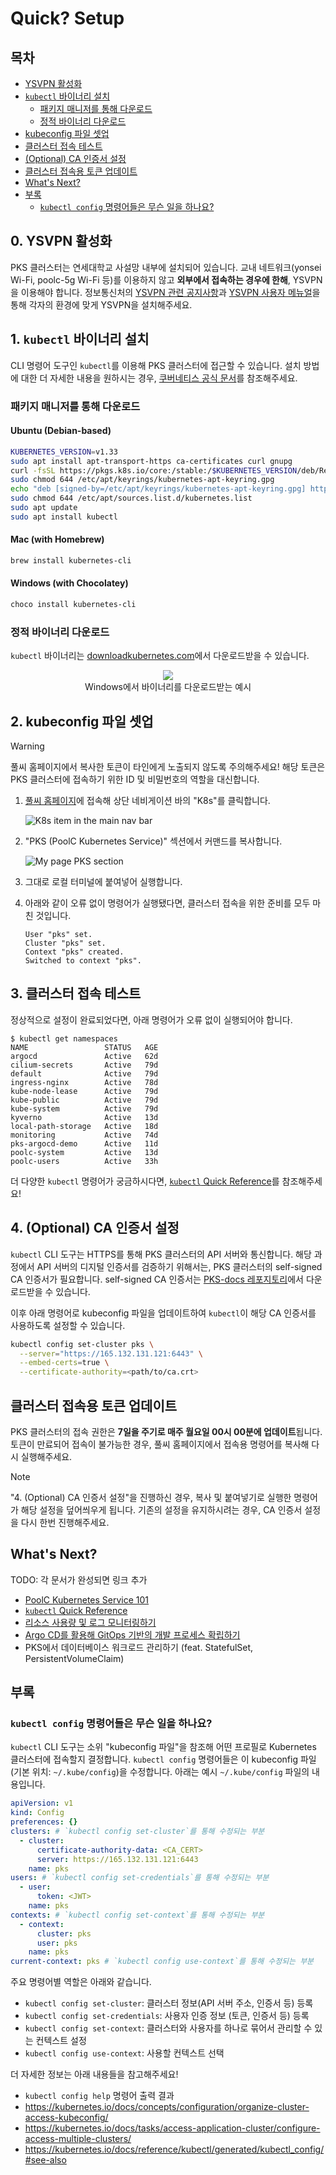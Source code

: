 # Quick? Setup

## 목차

- [YSVPN 활성화](#0-ysvpn-활성화)
- [`kubectl` 바이너리 설치](#1-kubectl-바이너리-설치)
  - [패키지 매니저를 통해 다운로드](#패키지-매니저를-통해-다운로드)
  - [정적 바이너리 다운로드](#정적-바이너리-다운로드)
- [kubeconfig 파일 셋업](#2-kubeconfig-파일-셋업)
- [클러스터 접속 테스트](#3-클러스터-접속-테스트)
- [(Optional) CA 인증서 설정](#4-optional-ca-인증서-설정)
- [클러스터 접속용 토큰 업데이트](#클러스터-접속용-토큰-업데이트)
- [What's Next?](#whats-next)
- [부록](#부록)
  - [`kubectl config` 명령어들은 무슨 일을 하나요?](#kubectl-config-명령어들은-무슨-일을-하나요)

## 0. YSVPN 활성화

PKS 클러스터는 연세대학교 사설망 내부에 설치되어 있습니다. 교내 네트워크(yonsei Wi-Fi, poolc-5g Wi-Fi 등)를
이용하지 않고 **외부에서 접속하는 경우에 한해**, YSVPN을 이용해야 합니다. 정보통신처의
[YSVPN 관련 공지사항](https://yis.yonsei.ac.kr/ics/service/PolicyApplyInfo.do)과
[YSVPN 사용자 메뉴얼](https://ibook.yonsei.ac.kr/Viewer/ysvpn_user_manual)을 통해 각자의 환경에 맞게
YSVPN을 설치해주세요.

## 1. `kubectl` 바이너리 설치

CLI 명령어 도구인 `kubectl`를 이용해 PKS 클러스터에 접근할 수 있습니다. 설치 방법에 대한 더 자세한 내용을 원하시는 경우,
[쿠버네티스 공식 문서](https://kubernetes.io/docs/tasks/tools/#kubectl)를 참조해주세요.

### 패키지 매니저를 통해 다운로드

#### Ubuntu (Debian-based)

```bash
KUBERNETES_VERSION=v1.33
sudo apt install apt-transport-https ca-certificates curl gnupg
curl -fsSL https://pkgs.k8s.io/core:/stable:/$KUBERNETES_VERSION/deb/Release.key | sudo gpg --dearmor -o /etc/apt/keyrings/kubernetes-apt-keyring.gpg
sudo chmod 644 /etc/apt/keyrings/kubernetes-apt-keyring.gpg
echo "deb [signed-by=/etc/apt/keyrings/kubernetes-apt-keyring.gpg] https://pkgs.k8s.io/core:/stable:/$KUBERNETES_VERSION/deb/ /" | sudo tee /etc/apt/sources.list.d/kubernetes.list
sudo chmod 644 /etc/apt/sources.list.d/kubernetes.list
sudo apt update
sudo apt install kubectl
```

#### Mac (with Homebrew)

```bash
brew install kubernetes-cli
```

#### Windows (with Chocolatey)

```bash
choco install kubernetes-cli
```

### 정적 바이너리 다운로드

`kubectl` 바이너리는
[downloadkubernetes.com](https://www.downloadkubernetes.com/)에서 다운로드받을 수 있습니다.

<p align="center">
    <!-- TODO: 이미지 에셋 디렉토리 구조 변경 -->
    <img src="../../assets/windows.downloadkubernetes.com.webp" />
    <br />
    <span>Windows에서 바이너리를 다운로드받는 예시</span>
</p>

## 2. kubeconfig 파일 셋업

> [!WARNING]
> 풀씨 홈페이지에서 복사한 토큰이 타인에게 노출되지 않도록 주의해주세요! 해당 토큰은 PKS 클러스터에 접속하기 위한
> ID 및 비밀번호의 역할을 대신합니다.

1. [풀씨 홈페이지](https://poolc.org)에 접속해 상단 네비게이션 바의 "K8s"를 클릭합니다.

   ![K8s item in the main nav bar](../../assets/poolc-web-nav.webp)

2. "PKS (PoolC Kubernetes Service)" 섹션에서 커맨드를 복사합니다.

   ![My page PKS section](../../assets/poolc-web-mypage.webp)

3. 그대로 로컬 터미널에 붙여넣어 실행합니다.

4. 아래와 같이 오류 없이 명령어가 실행됐다면, 클러스터 접속을 위한 준비를 모두 마친 것입니다.

   ```
   User "pks" set.
   Cluster "pks" set.
   Context "pks" created.
   Switched to context "pks".
   ```

## 3. 클러스터 접속 테스트

정상적으로 설정이 완료되었다면, 아래 명령어가 오류 없이 실행되어야 합니다.

```console
$ kubectl get namespaces
NAME                 STATUS   AGE
argocd               Active   62d
cilium-secrets       Active   79d
default              Active   79d
ingress-nginx        Active   78d
kube-node-lease      Active   79d
kube-public          Active   79d
kube-system          Active   79d
kyverno              Active   13d
local-path-storage   Active   18d
monitoring           Active   74d
pks-argocd-demo      Active   11d
poolc-system         Active   13d
poolc-users          Active   33h
```

더 다양한 `kubectl` 명령어가 궁금하시다면, [`kubectl` Quick Reference](./kubectl-quick-ref.md)를
참조해주세요!

## 4. (Optional) CA 인증서 설정

`kubectl` CLI 도구는 HTTPS를 통해 PKS 클러스터의 API 서버와 통신합니다. 해당 과정에서 API 서버의 디지털
인증서를 검증하기 위해서는, PKS 클러스터의 self-signed CA 인증서가 필요합니다. self-signed CA 인증서는
[PKS-docs 레포지토리](/ca.crt)에서 다운로드받을 수 있습니다.

이후 아래 명령어로 kubeconfig 파일을 업데이트하여 `kubectl`이 해당 CA 인증서를 사용하도록 설정할 수 있습니다.

```bash
kubectl config set-cluster pks \
  --server="https://165.132.131.121:6443" \
  --embed-certs=true \
  --certificate-authority=<path/to/ca.crt>
```

## 클러스터 접속용 토큰 업데이트

PKS 클러스터의 접속 권한은 **7일을 주기로 매주 월요일 00시 00분에 업데이트**됩니다. 토큰이 만료되어 접속이 불가능한
경우, 풀씨 홈페이지에서 접속용 명령어를 복사해 다시 실행해주세요.

> [!NOTE]
> "4. (Optional) CA 인증서 설정"을 진행하신 경우, 복사 및 붙여넣기로 실행한 명령어가 해당 설정을 덮어씌우게
> 됩니다. 기존의 설정을 유지하시려는 경우, CA 인증서 설정을 다시 한번 진행해주세요.

## What's Next?

TODO: 각 문서가 완성되면 링크 추가

- [PoolC Kubernetes Service 101](./PKS-101.md)
- [`kubectl` Quick Reference](./kubectl-quick-ref.md)
- [리소스 사용량 및 로그 모니터링하기](./monitoring.md)
- [Argo CD를 활용해 GitOps 기반의 개발 프로세스 확립하기](./ArgoCD.md)
- PKS에서 데이터베이스 워크로드 관리하기 (feat. StatefulSet, PersistentVolumeClaim)

## 부록

### `kubectl config` 명령어들은 무슨 일을 하나요?

`kubectl` CLI 도구는 소위 "kubeconfig 파일"을 참조해 어떤 프로필로 Kubernetes 클러스터에 접속할지 결정합니다.
`kubectl config` 명령어들은 이 kubeconfig 파일(기본 위치: `~/.kube/config`)을 수정합니다. 아래는 예시
`~/.kube/config` 파일의 내용입니다.

```yaml
apiVersion: v1
kind: Config
preferences: {}
clusters: # `kubectl config set-cluster`를 통해 수정되는 부분
  - cluster:
      certificate-authority-data: <CA_CERT>
      server: https://165.132.131.121:6443
    name: pks
users: # `kubectl config set-credentials`를 통해 수정되는 부분
  - user:
      token: <JWT>
    name: pks
contexts: # `kubectl config set-context`를 통해 수정되는 부분
  - context:
      cluster: pks
      user: pks
    name: pks
current-context: pks # `kubectl config use-context`를 통해 수정되는 부분
```

주요 명령어별 역할은 아래와 같습니다.

- `kubectl config set-cluster`: 클러스터 정보(API 서버 주소, 인증서 등) 등록
- `kubectl config set-credentials`: 사용자 인증 정보 (토큰, 인증서 등) 등록
- `kubectl config set-context`: 클러스터와 사용자를 하나로 묶어서 관리할 수 있는 컨텍스트 설정
- `kubectl config use-context`: 사용할 컨텍스트 선택

더 자세한 정보는 아래 내용들을 참고해주세요!

- `kubectl config help` 명령어 출력 결과
- https://kubernetes.io/docs/concepts/configuration/organize-cluster-access-kubeconfig/
- https://kubernetes.io/docs/tasks/access-application-cluster/configure-access-multiple-clusters/
- https://kubernetes.io/docs/reference/kubectl/generated/kubectl_config/#see-also
